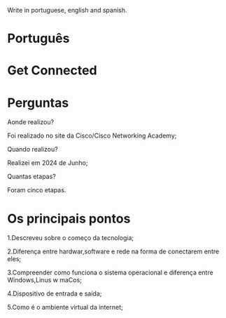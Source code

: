 Write in portuguese, english and spanish.

# Português

# Get Connected

# Perguntas

Aonde realizou?

Foi realizado no site da Cisco/Cisco Networking Academy;

Quando realizou?

Realizei em 2024 de Junho;

Quantas etapas?

Foram cinco etapas.

# Os principais pontos

1.Descreveu sobre o começo da tecnologia;

2.Diferença entre hardwar,software e rede na forma de conectarem entre eles;

3.Compreender como funciona o sistema operacional e diferença entre Windows,Linus w maCos;

4.Dispositivo de entrada e saída;

5.Como é o ambiente virtual da internet;


